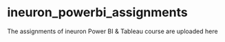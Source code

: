 # ineuron_powerbi_assignments
The assignments of ineuron Power BI &amp; Tableau course are uploaded here
